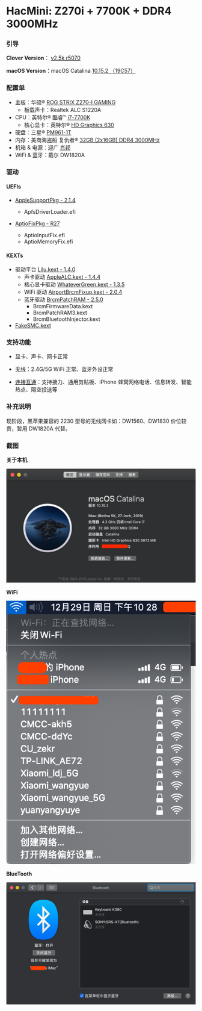 # HacMini:  Z270i + 7700K  + DDR4 3000MHz

### 引导

**Clover Version**： [v2.5k r5070](https://sourceforge.net/projects/cloverefiboot/files/Installer/)

**macOS Version**：macOS Catalina [10.15.2 （19C57）](https://developer.apple.com/documentation/macos_release_notes/macos_catalina_10_15_2_release_notes)

### 配置单

* 主板：华硕® [ROG STRIX Z270-I GAMING](https://www.asus.com.cn/Motherboards/ROG-STRIX-Z270-I-GAMING/)
  * 板载声卡：Realtek ALC S1220A
* CPU：英特尔® 酷睿™ [i7-7700K](https://ark.intel.com/content/www/cn/zh/ark/products/97129/intel-core-i7-7700k-processor-8m-cache-up-to-4-50-ghz.html)
  * 核心显卡：英特尔®  [HD Graphics 630](https://www.intel.com/content/www/us/en/support/products/98909/graphics-drivers/graphics-for-7th-generation-intel-processors/intel-hd-graphics-630.html)
* 硬盘：三星® [PM961-1T](https://www.samsung.com/semiconductor/ssd/client-ssd/MZVLW1T0HMLH/)
* 内存：美商海盗船 复仇者® [32GB (2x16GB) DDR4 3000MHz]([https://www.corsair.com/zh/zh/%E7%B1%BB%E5%88%AB/%E4%BA%A7%E5%93%81/%E5%86%85%E5%AD%98/VENGEANCE-LPX/p/CMK32GX4M2B3000C15](https://www.corsair.com/zh/zh/类别/产品/内存/VENGEANCE-LPX/p/CMK32GX4M2B3000C15))
* 机箱 & 电源：迎广 [肖邦](https://www.in-win.com/cn/gaming-chassis/Chopin)
* WiFi & 蓝牙：戴尔 DW1820A

### 驱动

#### UEFIs

* [AppleSupportPkg - 2.1.4](https://github.com/acidanthera/AppleSupportPkg) 
  * ApfsDriverLoader.efi

* [AptioFixPkg - R27](https://github.com/acidanthera/AptioFixPkg/releases)
  * AptioInputFix.efi
  * AptioMemoryFix.efi

#### KEXTs

* 驱动平台 [Lilu.kext - 1.4.0](https://github.com/acidanthera/Lilu)
  * 声卡驱动 [AppleALC.kext - 1.4.4](https://github.com/acidanthera/AppleALC)
  * 核心显卡驱动 [WhateverGreen.kext - 1.3.5](https://github.com/acidanthera/WhateverGreen)
  * WiFi 驱动 [AirportBrcmFixup.kext - 2.0.4](https://github.com/acidanthera/AirportBrcmFixup)
  * 蓝牙驱动 [BrcmPatchRAM  - 2.5.0](https://github.com/acidanthera/BrcmPatchRAM)
    * BrcmFirmwareData.kext
    * BrcmPatchRAM3.kext
    * BrcmBluetoothInjector.kext
* [FakeSMC.kext]()

### 支持功能

* 显卡、声卡、网卡正常

* 无线：2.4G/5G WiFi 正常、蓝牙外设正常

* [连接互通](https://support.apple.com/zh-cn/HT204681)：支持接力、通用剪贴板、iPhone 蜂窝网络电话、信息转发、智能热点、隔空投送等

  

### 补充说明

现阶段，黑苹果兼容的 2230 型号的无线网卡如：DW1560、DW1830 价位较贵，暂用 DW1820A 代替。



### 截图

**关于本机**

![About Mac](Screenshots/About.png)

**WiFi**

![WiFi 3](Screenshots/Wifi-3.png)

**BlueTooth**

![](Screenshots/BT-2.png)